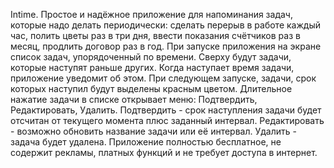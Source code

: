 Intime.
Простое и надёжное приложение для напоминания задач, которые надо делать периодически: сделать перерыв в работе каждый час, полить цветы раз в три дня, ввести показания счётчиков раз в месяц, продлить договор раз в год.
При запуске приложения на экране список задач, упорядоченный по времени. Сверху будут задачи, которые наступят раньше других.
Когда наступает время задачи, приложение уведомит об этом. При следующем запуске, задачи, срок которых наступил будут выделены красным цветом.
Длительное нажатие задачи в списке открывает меню: Подтвердить, Редактировать, Удалить.
Подтвердить - срок наступления задачи будет отсчитан от текущего момента плюс заданный интервал.
Редактировать - возможно обновить название задачи или её интервал.
Удалить - задача будет удалена.
Приложение полностью бесплатное, не содержит рекламы, платных функций и не требует доступа в интернет.